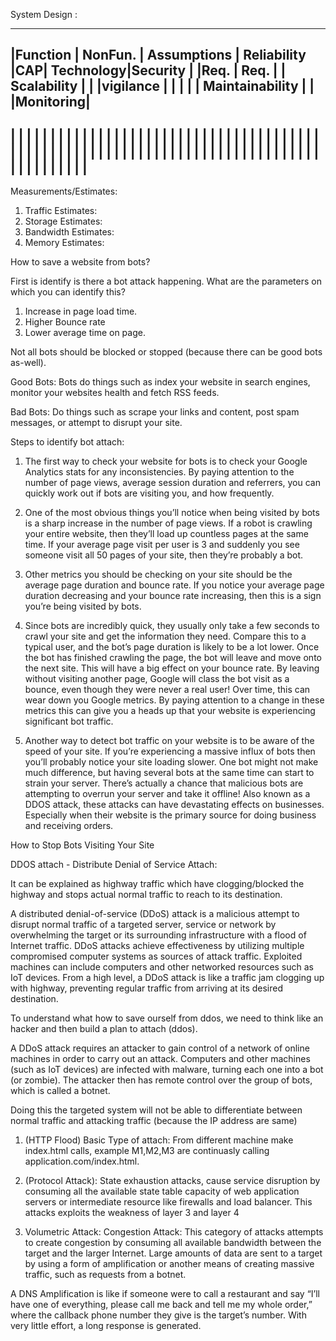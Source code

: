 System Design : 

-------------------------------------------------------------------------------
|Function | NonFun. | Assumptions | Reliability     |CAP| Technology|Security  |
|Req.     | Req.    |             | Scalability     |   |           |vigilance |
|         |         |             | Maintainability |   |           |Monitoring|
-------------------------------------------------------------------------------
|         |         |             |                 |   |           |          |
|         |         |             |                 |   |           |          |
|         |         |             |                 |   |           |          |
|         |         |             |                 |   |           |          |
|         |         |             |                 |   |           |          |
|         |         |             |                 |   |           |          |
|         |         |             |                 |   |           |          |
|         |         |             |                 |   |           |          |
|         |         |             |                 |   |           |          |
|         |         |             |                 |   |           |          |
|         |         |             |                 |   |           |          |
-------------------------------------------------------------------------------


Measurements/Estimates:

1. Traffic Estimates:
2. Storage Estimates:
3. Bandwidth Estimates:
4. Memory Estimates:



How to save a website from bots?

First is identify is there a bot attack happening. What are the parameters on
 which you can identify this?
 
 1. Increase in page load time.
 2. Higher Bounce rate
 3. Lower average time on page.
 
 
 Not all bots should be blocked or stopped (because there can be good bots 
 as-well).
 
 Good Bots: Bots do things such as index your website in search engines, 
 monitor your websites health and fetch RSS feeds.
 
 Bad Bots: Do things such as scrape your links and content, post spam 
 messages, or attempt to disrupt your site.
 
 Steps to identify bot attach:
 
 1. The first way to check your website for bots is to check your 
 Google Analytics stats for any inconsistencies. By paying attention to the
number of page views, average session duration and referrers, you can quickly
work out if bots are visiting you, and how frequently.
 
 2. One of the most obvious things you’ll notice when being visited by bots is 
 a sharp increase in the number of page views. If a robot is crawling your 
 entire website, then they’ll load up countless pages at the same time. 
 If your average page visit per user is 3 and suddenly you see someone visit
all 50 pages of your site, then they’re probably a bot.

 3. Other metrics you should be checking on your site should be the average 
 page duration and bounce rate. If you notice your average page duration
decreasing and your bounce rate increasing, then this is a sign you’re 
being visited by bots.
 
 4. Since bots are incredibly quick, they usually only take a few seconds to 
 crawl your site and get the information they need. Compare this to a typical 
 user, and the bot’s page duration is likely to be a lot lower. Once the bot 
 has finished crawling the page, the bot will leave and move onto the next 
 site. This will have a big effect on your bounce rate. By leaving without 
 visiting another page, Google will class the bot visit as a bounce, even 
 though they were never a real user! Over time, this can wear down you Google
metrics. By paying attention to a change in these metrics this can give you
a heads up that your website is experiencing significant bot traffic.

 5. Another way to detect bot traffic on your website is to be aware of the
speed of your site. If you’re experiencing a massive influx of bots then
you’ll probably notice your site loading slower. One bot might not make
much difference, but having several bots at the same time can start to 
strain your server. There’s actually a chance that malicious bots are 
attempting to overrun your server and take it offline! Also known as a
DDOS attack, these attacks can have devastating effects on businesses.
Especially when their website is the primary source for doing business
and receiving orders.


How to Stop Bots Visiting Your Site








DDOS attach - Distribute Denial of Service Attach:

It can be explained as highway traffic which have clogging/blocked the highway 
and stops actual normal traffic to reach to its destination.

A distributed denial-of-service (DDoS) attack is a malicious attempt to disrupt
 normal traffic of a targeted server, service or network by overwhelming the
target or its surrounding infrastructure with a flood of Internet traffic.
DDoS attacks achieve effectiveness by utilizing multiple compromised 
computer systems as sources of attack traffic. Exploited machines can
include computers and other networked resources such as IoT devices.
 From a high level, a DDoS attack is like a traffic jam clogging up
with highway, preventing regular traffic from arriving at its desired
destination.

To understand what how to save ourself from ddos, we need to think like an 
hacker and then build a plan to attach (ddos).

A DDoS attack requires an attacker to gain control of a network of online 
machines in order to carry out an attack. Computers and other machines 
(such as IoT devices) are infected with malware, turning each one into a bot 
(or zombie). The attacker then has remote control over the group of bots, 
which is called a botnet.

Doing this the targeted system will not be able to differentiate between 
normal traffic and attacking traffic (because the IP address are same)

1. (HTTP Flood) Basic Type of attach: From different machine make index.html 
calls, example M1,M2,M3 are continuasly calling application.com/index.html.

2. (Protocol Attack): State exhaustion attacks, cause service disruption by 
consuming all the available state table capacity of web application servers 
or intermediate resource like firewalls and load balancer. This attacks 
exploits the weakness of layer 3 and layer 4

3. Volumetric Attack: Congestion Attack:
This category of attacks attempts to create congestion by consuming all 
available bandwidth between the target and the larger Internet. 
Large amounts of data are sent to a target by using a form of amplification 
or another means of creating massive traffic, such as requests from a botnet.


A DNS Amplification is like if someone were to call a restaurant and 
say “I’ll have one of everything, please call me back and tell me my 
whole order,” where the callback phone number they give is the target’s number. 
With very little effort, a long response is generated.








